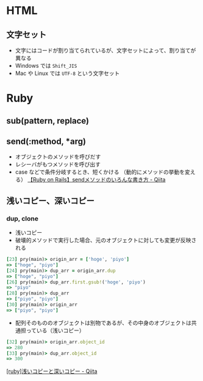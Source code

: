 # HTML
## 文字セット
- 文字にはコードが割り当てられているが、文字セットによって、割り当てが異なる
- Windows では `Shift_JIS`
- Mac や Linux では `UTF-8` という文字セット

# Ruby
## sub(pattern, replace)

## send(:method, *arg)
- オブジェクトのメソッドを呼びだす
- レシーバがもつメソッドを呼び出す
- case などで条件分岐するとき、短くかける
（動的にメソッドの挙動を変える）
[【Ruby on Rails】sendメソッドのいろんな書き方 - Qiita](https://qiita.com/ngron/items/05d3a9624c2c3ec5dbb6)


## 浅いコピー、深いコピー
### dup, clone
- 浅いコピー
- 破壊的メソッドで実行した場合、元のオブジェクトに対しても変更が反映される
```ruby
[23] pry(main)> origin_arr = ['hoge', 'piyo']
=> ["hoge", "piyo"]
[24] pry(main)> dup_arr = origin_arr.dup
=> ["hoge", "piyo"]
[26] pry(main)> dup_arr.first.gsub!('hoge', 'piyo')
=> "piyo"
[28] pry(main)> dup_arr
=> ["piyo", "piyo"]
[30] pry(main)> origin_arr
=> ["piyo", "piyo"]
```
- 配列そのもののオブジェクトは別物であるが、その中身のオブジェクトは共通担っている（浅いコピー）
```ruby
[32] pry(main)> origin_arr.object_id
=> 280
[33] pry(main)> dup_arr.object_id
=> 300
```
[[ruby]浅いコピーと深いコピー - Qiita](https://qiita.com/ricoirico/items/5cfcac1b8e67184641f1)

